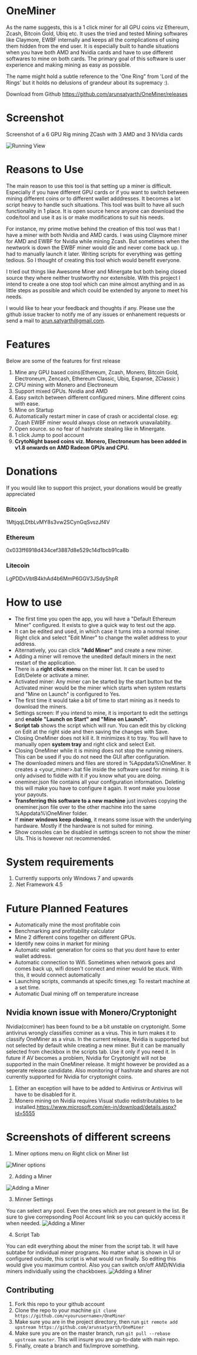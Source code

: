 # OneMiner
As the name suggests, this is a 1 click miner for all GPU coins viz Ethereum, Zcash, Bitcoin Gold, Ubiq etc. It uses the tried and tested Mining softwares like Claymore, EWBF internally and keeps all the complications of using them hidden from the end user. It is especially built to handle situations when you have both AMD and Nvidia cards and have to use different softwares to mine on both cards. The primary goal of this software is user experience and making mining as easy as possible.

The name might hold a subtle  reference to the 'One Ring" from 'Lord of the Rings' but it holds no delusions of grandeur about its supremacy :).

Download from Github
https://github.com/arunsatyarth/OneMiner/releases

# Screenshot
Screenshot of a 6 GPU Rig mining ZCash with 3 AMD and 3 NVidia cards 

![Running View](https://github.com/arunsatyarth/OneMiner/blob/master/Screenshots/1.PNG)

# Reasons to Use
The main reason to use this tool is that  setting up a miner is difficult. Especially if you have different GPU cards or if you want to switch between mining different coins or to different wallet adddresses. It becomes a lot script heavy to handle such situations. This tool was built to have all such functionality in 1 place. It is open source hence anyone can download the code/tool and use it as is or make modifications to suit his needs.

For instance, my prime motive behind the creation of this tool  was that I have a miner with both Nvidia and AMD cards. I was using Claymore miner for AMD and EWBF for Nvidia while mining Zcash. But sometimes when the newtwork is down the EWBF miner would die and never come back up. I had to manually launch it later. Writing scripts for everything was getting tedious. So I thought of creating this tool which would benefit everyone.

I tried out things like Awesome Miner and Minergate but both being closed source they where neither trustworthy nor extensible. With this project I intend to create a one stop tool which can mine almost anything and in as little steps as possible and which could be extended by anyone to meet his needs.

I would like to hear your feedback and thoughts if any. Please use the github issue tracker  to notify me of any issues or enhanement requests or send a mail to arun.satyarth@gmail.com.

# Features
Below are some of the features for first release

1. Mine any GPU based coins(Ethereum, Zcash, Monero, Bitcoin Gold, Electroneum,  Zencash, Ethereum Classic, Ubiq, Expanse, ZClassic )
2. CPU mining with Monero and Electroneum
3. Support mixed GPUs. Nvidia and AMD
4. Easy switch between different configured miners. Mine different coins with ease.
5. Mine on Startup
6. Automatically restart miner in case of crash or accidental close. eg: Zcash EWBF miner would always close on network unavailablity.
7. Open source. so no fear of hashrate stealing like in Minergate.
8. 1 click Jump to pool account
9. **CrytoNight based coins viz. Monero, Electroneum has been added in v1.8 onwards on AMD Radeon GPUs and CPU.**

# Donations
If you would like to support this project, your donations would be greatly appreciated

### Bitcoin
1MtjqqLDtbLvMY8s3vw2SCynGqSvszJf4V

### Ethereum
0x033ff6918d434cef3887d8e529c14d1bcb91ca8b

### Litecoin
LgPDDxVbtB4khAd4b6MmP6GGV3JSdyShpR


# How to use
- The first time you open the app, you will have a "Default Ethereum Miner" configured. It exists to give a quick way to test out the app. 
- It can be edited and used, in which case it turns into a  normal miner. Right click and select "Edit Miner" to change the wallet address to your address.
- Alternatively, you can click **"Add Miner"** and create a new miner.
- Adding a miner will remove the unedited default miners in the next restart of the application.
- There is a **right click menu** on the miner list. It can be used to Edit/Delete or activate a miner.
- Activated miner: Any miner can be started by the start button but the Activated miner would be the miner which starts when system restarts and "Mine on Launch" is configured to Yes.
- The first time it would take a bit of time to start mining as it needs to download the miners.
- Settings screen: If you intend to mine, it is important to edit the settings and **enable "Launch on Start" and "Mine on Launch".**
- **Script tab** shows the script which will run. You can edit this by clicking on Edit at the right side and then saving the changes with Save.
- Closing OneMiner does not kill it. It minimizes it to tray. You will have to manually open **system tray** and right click and select Exit.
- Closing OneMiner while it is mining does not stop the running miners. This can be used if you do not need the GUI after configuration.
- The downloaded miners and files are stored in %Appdata%\OneMiner. It creates a <your_miner>.bat file inside the software used for mining. It is only advised to fiddle with it if you know what you are doing.
- oneminer.json file contains all your configuration information. Deleting this will make you have to configure it again. It wont make you loose your payouts.
- **Transferring this software to a new machine** just involves copying the oneminer.json file over to the other machine into the same %Appdata%\OneMiner folder.
- If **miner windows keep closing**, it means some issue with the underlying hardware. Mostly if the hardware is not suited for mining.
- Show consoles can be disabled in settings screen to not show the miner UIs. This is however not recommended.


# System requirements
1. Currently supports only Windows 7 and upwards
2. .Net Framework 4.5


# Future Planned Features
- Automatically mine the most profitable coin
- Benchmarking and profitability calculator
- Mine 2 different coins together on different GPUs.
- Identify new coins in market for mining
- Automatic wallet generation for coins so that you dont have to enter wallet address.
- Automatic connection to Wifi. Sometimes when network goes and comes back up, wifi dosen't connect and miner would be stuck. With this, it would connect automatically
- Launching scripts, commands at specifc times,eg: To restart machine at a set time.
- Automatic Dual mining off on temperature increase

## Nvidia known issue with Monero/Cryptonight
Nvidia(ccminer)  has been found to be a bit unstable on cryptonight. Some antivirus wrongly classifies ccminer as a virus. This in turn makes it to classify OneMiner as a virus. In the current release, Nvidia is supported but not selected by default while creating a new miner. But it can be manually selected from checkbox in the scripts tab. Use it only if you need it.
In future if AV becomes a problem, Nvidia for Cryptonight will not be supported in the main OneMiner release. It might however be provided as a seperate release candidate. 
Also monitoring of hashrate and shares are not currently supported for Nvidia for cryptonight coins. 
1. Either an exception will have to be added to Antivirus or Antivirus will have to be disabled for it.
2. Monero mining on Nvidia requires Visual studio redistributables to be installed.https://www.microsoft.com/en-in/download/details.aspx?id=5555


# Screenshots of different screens
1. Miner options menu on Right click on Miner list

![Miner options](https://github.com/arunsatyarth/OneMiner/blob/master/Screenshots/2.png)

2. Adding a Miner

![Adding a Miner](https://github.com/arunsatyarth/OneMiner/blob/master/Screenshots/3.PNG)

3. Minner Settings

You can select any pool. Even the ones which are not present in the list. Be sure to give correpsonding Pool Account link so you can quickly access it when needed.
![Adding a Miner](https://github.com/arunsatyarth/OneMiner/blob/master/Screenshots/4.PNG)

4. Script Tab

You can edit everything about the miner from the script tab. It will have subtabe for individual miner programs. No matter what is shown in UI or configured outside, this script is what would run finally. So editing this would give you maximum control.
Also you can switch on/off AMD/NVidia miners individually using the chackboxes.
![Adding a Miner](https://github.com/arunsatyarth/OneMiner/blob/master/Screenshots/5.png)


## Contributing
1. Fork this repo to your github account
2. Clone the repo to your machine `git clone https://github.com/<yourusername>/OneMiner`
3. Make sure you are in the project directory, then run `git remote add upstream https://github.com/arunsatyarth/OneMiner`
4. Make sure you are on the master branch, run `git pull --rebase upstream master`. This will insure you are up-to-date with main repo. 
5. Finally, create a branch and fix/improve something.  
